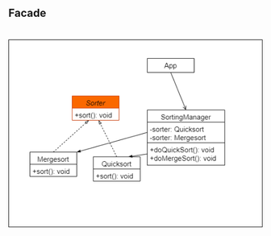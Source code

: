 ## Facade

<h1 align="center">
  <img src="/Engenharia%20de%20Software%203/facade/facade.png">
</h1>
